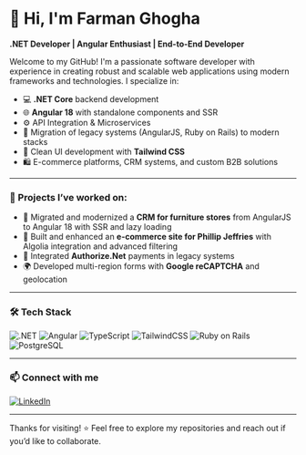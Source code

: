 # 👋 Hi, I'm Farman Ghogha

**.NET Developer | Angular Enthusiast | End-to-End Developer**

Welcome to my GitHub! I'm a passionate software developer with experience in creating robust and scalable web applications using modern frameworks and technologies. I specialize in:

- 💻 **.NET Core** backend development  
- 🌐 **Angular 18** with standalone components and SSR  
- ⚙️ API Integration & Microservices  
- 🧩 Migration of legacy systems (AngularJS, Ruby on Rails) to modern stacks  
- 🎨 Clean UI development with **Tailwind CSS**  
- 🛍️ E-commerce platforms, CRM systems, and custom B2B solutions

---

### 🚀 Projects I’ve worked on:
- 💼 Migrated and modernized a **CRM for furniture stores** from AngularJS to Angular 18 with SSR and lazy loading
- 🛒 Built and enhanced an **e-commerce site for Phillip Jeffries** with Algolia integration and advanced filtering
- 🔐 Integrated **Authorize.Net** payments in legacy systems
- 🌍 Developed multi-region forms with **Google reCAPTCHA** and geolocation

---

### 🛠 Tech Stack

![.NET](https://img.shields.io/badge/.NET-512BD4?style=for-the-badge&logo=dotnet&logoColor=white)
![Angular](https://img.shields.io/badge/Angular-DD0031?style=for-the-badge&logo=angular&logoColor=white)
![TypeScript](https://img.shields.io/badge/TypeScript-007ACC?style=for-the-badge&logo=typescript&logoColor=white)
![TailwindCSS](https://img.shields.io/badge/TailwindCSS-38B2AC?style=for-the-badge&logo=tailwind-css&logoColor=white)
![Ruby on Rails](https://img.shields.io/badge/Ruby_on_Rails-CC0000?style=for-the-badge&logo=ruby-on-rails&logoColor=white)
![PostgreSQL](https://img.shields.io/badge/PostgreSQL-316192?style=for-the-badge&logo=postgresql&logoColor=white)

---

### 📫 Connect with me

[![LinkedIn](https://img.shields.io/badge/Farman%20Ghogha-0077B5?style=for-the-badge&logo=linkedin&logoColor=white)](https://www.linkedin.com/in/farman-ghogha-060140233/)

---

Thanks for visiting! ⭐ Feel free to explore my repositories and reach out if you’d like to collaborate.
